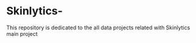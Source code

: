 # Skinlytics-
This repository is dedicated to the all data projects related with Skinlytics main project
